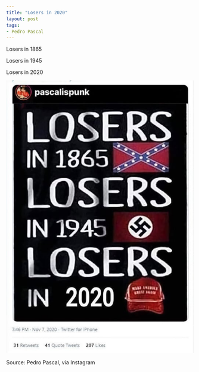 ```yaml
---
title: "Losers in 2020"
layout: post
tags:
- Pedro Pascal
---
```


Losers in 1865

Losers in 1945

Losers in 2020

![Losers in 2020](/assets/2020-11-07-pedro-pascal.jpg "Losers in 2020")

Source: Pedro Pascal, via Instagram



